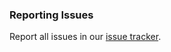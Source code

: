 ### Reporting Issues

Report all issues in our [issue tracker](https://github.com/KatsuteTF/Issue-Tracker).